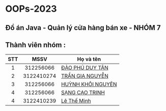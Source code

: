 # OOPs-2023

## Đồ án Java - Quản lý cửa hàng bán xe - NHÓM 7

## Thành viên nhóm :

| STT |    MSSV    | Họ và tên                                                                   |
| :-: | :--------: | --------------------------------------------------------------------------- |
|  1  | 312256066  | [ĐÀO PHÚ DUY TÂN ](https://www.facebook.com/profile.php?id=100011763007527) |
|  2  | 3122410274 | [TRẦN GIA NGUYỄN ](https://www.facebook.com/RemChanCute/)                   |
|  3  | 312256066  | [HUỲNH KHÔI NGUYÊN ](https://www.facebook.com/nguyen.huynhkhoi.6921)        |
|  4  | 312256066  | [SẠNG CAO TRINH ](https://www.facebook.com/sang.trinhcao.79)                |
|  4  | 3122410239 | [Lê Thế Minh ](https://www.facebook.com/minh.lethe.186590)                  |
